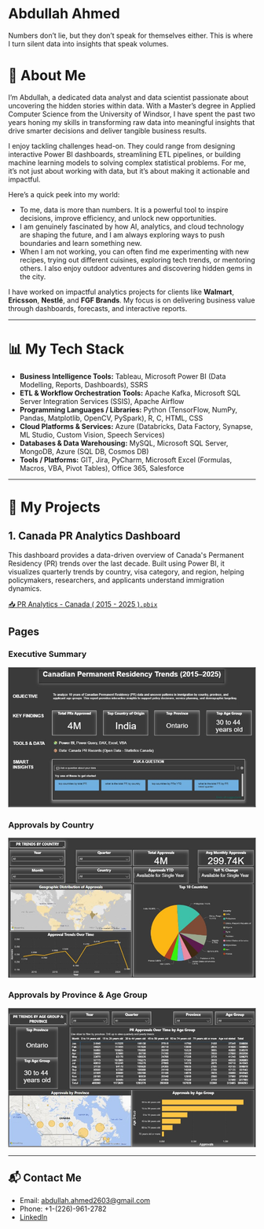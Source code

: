 # Abdullah Ahmed  

Numbers don’t lie, but they don’t speak for themselves either.
This is where I turn silent data into insights that speak volumes.

# 🧠 About Me  

I’m Abdullah, a dedicated data analyst and data scientist passionate about uncovering the hidden stories within data. With a Master’s degree in Applied Computer Science from the University of Windsor, I have spent the past two years honing my skills in transforming raw data into meaningful insights that drive smarter decisions and deliver tangible business results.

I enjoy tackling challenges head-on. They could range from designing interactive Power BI dashboards, streamlining ETL pipelines, or building machine learning models to solving complex  statistical problems. For me, it’s not just about working with data, but it’s about making it actionable and impactful.

Here’s a quick peek into my world:

- To me, data is more than numbers. It is a powerful tool to inspire decisions, improve efficiency, and unlock new opportunities.  
- I am genuinely fascinated by how AI, analytics, and cloud technology are shaping the future, and I am always exploring ways to push boundaries and learn something new.  
- When I am not working, you can often find me experimenting with new recipes, trying out different cuisines, exploring tech trends, or mentoring others. I also enjoy outdoor adventures and discovering hidden gems in the city.

I have worked on impactful analytics projects for clients like **Walmart**, **Ericsson**, **Nestlé**, and **FGF Brands**. My focus is on delivering business value through dashboards, forecasts, and interactive reports.

---

# 📊 My Tech Stack  
- **Business Intelligence Tools:** Tableau, Microsoft Power BI (Data Modelling, Reports, Dashboards), SSRS  
- **ETL & Workflow Orchestration Tools:** Apache Kafka, Microsoft SQL Server Integration Services (SSIS), Apache Airflow  
- **Programming Languages / Libraries:** Python (TensorFlow, NumPy, Pandas, Matplotlib, OpenCV, PySpark), R, C, HTML, CSS  
- **Cloud Platforms & Services:** Azure (Databricks, Data Factory, Synapse, ML Studio, Custom Vision, Speech Services)  
- **Databases & Data Warehousing:** MySQL, Microsoft SQL Server, MongoDB, Azure (SQL DB, Cosmos DB)  
- **Tools / Platforms:** GIT, Jira, PyCharm, Microsoft Excel (Formulas, Macros, VBA, Pivot Tables), Office 365, Salesforce  

---

# 📁 My Projects  

## 1. Canada PR Analytics Dashboard  
This dashboard provides a data-driven overview of Canada's Permanent Residency (PR) trends over the last decade. Built using Power BI, it visualizes quarterly trends by country, visa category, and region, helping policymakers, researchers, and applicants understand immigration dynamics.

[📥 PR Analytics - Canada ( 2015 - 2025 )`.pbix`]([https://onedrive.live.com/your-link-here](https://1drv.ms/u/c/f5a705bda4166878/ERLuZoInpW1Dili9l6vAQ7AB1Jhc0slsJAa7q5VJTElUWg?e=1I5M2I))

## Pages 

### Executive Summary
![Executive Summary](images/Executive_Summary.jpg)

### Approvals by Country
![Approvals by Country](images/approvals_country.jpg)

### Approvals by Province & Age Group
![Approvals by Province & Age Group](images/approvals_province_agegroup.jpg)

---

## 📬 Contact Me  
- Email: [abdullah.ahmed2603@gmail.com](mailto:abdullah.ahmed2603@gmail.com)  
- Phone: +1-(226)-961-2782  
- [LinkedIn](https://www.linkedin.com/in/abdu26399)
